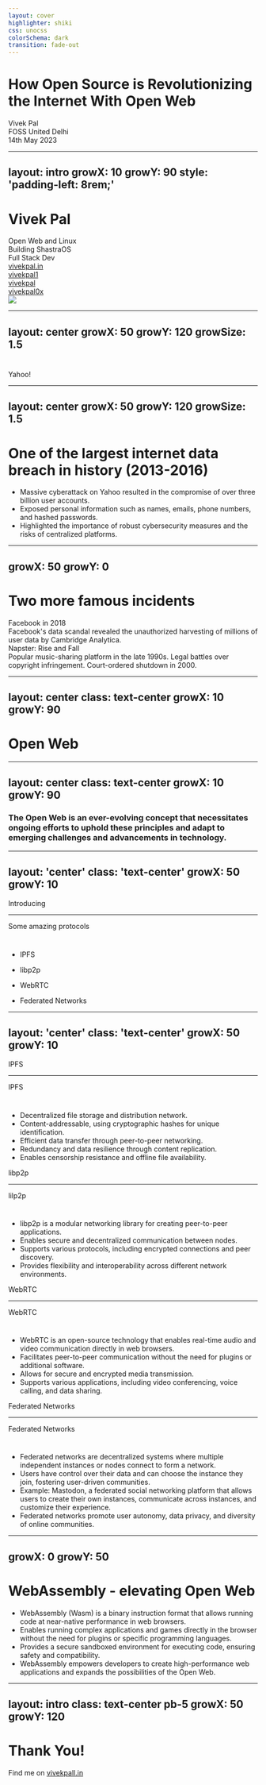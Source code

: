 ```yaml
---
layout: cover
highlighter: shiki
css: unocss
colorSchema: dark
transition: fade-out
---
```


<h1 flex="~ col">
<div>How Open Source is Revolutionizing the Internet<span inline-block i-ipfs-light text-1.2em mb-2/> With Open Web <b font-bold></b></div>
</h1>

<div text-sm tracking-widest>
Vivek Pal
</div>

<div abs-br mx-10 my-12 flex="~ col" text-sm text-right>
  <div>FOSS United Delhi</div>
  <div text-sm opacity-50>14th May 2023</div>
</div>

---
layout: intro
growX: 10
growY: 90
style: 'padding-left: 8rem;'
---

# Vivek Pal

<div class="leading-10 opacity-80">
Open Web and Linux<br>
Building ShastraOS<br>
Full Stack Dev<br>
</div>

<div my-10 w-min flex="~ gap-1" items-center justify-center>
  <div i-ri-user-3-line op50 ma text-xl/>
  <div><a href="https://vivekpal.in" target="_blank" class="border-none! font-300">vivekpal.in</a></div>
  <div i-ri-github-line op50 ma text-xl ml4/>
  <div><a href="https://github.com/vivekpal1" target="_blank" class="border-none! font-300">vivekpal1</a></div>
  <div i-ri-mastodon-line op50 ma text-xl ml4/>
  <div><a href="https://fosstodon.org/@vivekpal" target="_blank" class="border-none! font-300">vivekpal</a></div>
  <div i-ri-twitter-line op50 ma text-xl ml4/>
  <div><a href="https://twitter.com/vivekpal0x" target="_blank" class="border-none! font-300">vivekpal0x</a></div>
</div>

<img src="https://vivekpal.in/avatar.png" rounded-full w-35 abs-tr mt-32 mr-40/>

<div flex="~ gap2">

</div>

---
layout: center
growX: 50
growY: 120
growSize: 1.5
---

#

<div flex="~ gap-2 items-center">
  <div i-ri-yahoo-fill text-8xl/>
  <div text-8xl font-bold>Yahoo!</div>
  <div i-ri-vercel-fill text-8xl/>
</div>

---
layout: center
growX: 50
growY: 120
growSize: 1.5
---

# One of the largest internet data breach in history (2013-2016)

- Massive cyberattack on Yahoo resulted in the compromise of over three billion user accounts.
- Exposed personal information such as names, emails, phone numbers, and hashed passwords.
- Highlighted the importance of robust cybersecurity measures and the risks of centralized platforms.



---
growX: 50
growY: 0
---

# Two more famous incidents

<div flex="~" justify-evenly items-center h-90>
<v-clicks>

<div flex="~ col" items-center>
<div text-2xl>Facebook in 2018</div>
<div text-base>Facebook's data scandal revealed the unauthorized harvesting of millions of user data by Cambridge Analytica.</div>
</div>

<div flex="~ col" items-center>
<div text-2xl>Napster: Rise and Fall</div>
<div text-base>Popular music-sharing platform in the late 1990s. Legal battles over copyright infringement. Court-ordered shutdown in 2000.</div>
</div>

</v-clicks>
</div>


---
layout: center
class: text-center
growX: 10
growY: 90
---

# Open Web

---
layout: center
class: text-center
growX: 10
growY: 90
---

### The Open Web is an ever-evolving concept that necessitates ongoing efforts to uphold these principles and adapt to emerging challenges and advancements in technology.

---
layout: 'center'
class: 'text-center'
growX: 50
growY: 10
---

<div v-click transition-all duration-500 :class="$slidev.nav.clicks === 0 ? 'op0' : $slidev.nav.clicks > 1 ? 'op50 text-2xl' : 'translate-y-10 text-4xl'">Introducing</div>

<div class="nuxt-devtools-logo" v-click>
  <NuxtDevTools h-20/>
</div>

---

<div ml-14 text-lg op50 mb--4>Some amazing protocols</div>
<h1><NuxtDevTools h-15/></h1>

<div text-3xl>
<v-clicks>

- IPFS

- libp2p

- WebRTC

- Federated Networks


</v-clicks>
</div>

---
layout: 'center'
class: 'text-center'
growX: 50
growY: 10
---

<div v-click transition-all duration-500 :class="$slidev.nav.clicks === 0 ? 'op0' : $slidev.nav.clicks > 1 ? 'op50 text-2xl' : 'translate-y-10 text-4xl'">IPFS</div>

<div class="nuxt-devtools-logo" v-click>
  <NuxtDevTools h-20/>
</div>

---

<div ml-14 text-lg op50 mb--4>IPFS</div>
<h1><NuxtDevTools h-15/></h1>

<div text-2xl>
<v-clicks>

- Decentralized file storage and distribution network.
- Content-addressable, using cryptographic hashes for unique identification.
- Efficient data transfer through peer-to-peer networking.
- Redundancy and data resilience through content replication.
- Enables censorship resistance and offline file availability.


</v-clicks>
</div>


<div v-click transition-all duration-500 :class="$slidev.nav.clicks === 0 ? 'op0' : $slidev.nav.clicks > 1 ? 'op50 text-2xl' : 'translate-y-10 text-4xl'">libp2p</div>

<div class="nuxt-devtools-logo" v-click>
  <NuxtDevTools h-20/>
</div>

---

<div ml-14 text-lg op50 mb--4>lilp2p</div>
<h1><NuxtDevTools h-15/></h1>

<div text-2xl>
<v-clicks>

- libp2p is a modular networking library for creating peer-to-peer applications.
- Enables secure and decentralized communication between nodes.
- Supports various protocols, including encrypted connections and peer discovery.
- Provides flexibility and interoperability across different network environments.


</v-clicks>
</div>



<div v-click transition-all duration-500 :class="$slidev.nav.clicks === 0 ? 'op0' : $slidev.nav.clicks > 1 ? 'op50 text-2xl' : 'translate-y-10 text-4xl'">WebRTC</div>

<div class="nuxt-devtools-logo" v-click>
  <NuxtDevTools h-20/>
</div>

---

<div ml-14 text-lg op50 mb--4>WebRTC</div>
<h1><NuxtDevTools h-15/></h1>

<div text-2xl>
<v-clicks>

- WebRTC is an open-source technology that enables real-time audio and video communication directly in web browsers.
- Facilitates peer-to-peer communication without the need for plugins or additional software.
- Allows for secure and encrypted media transmission.
- Supports various applications, including video conferencing, voice calling, and data sharing.


</v-clicks>
</div>

<div v-click transition-all duration-500 :class="$slidev.nav.clicks === 0 ? 'op0' : $slidev.nav.clicks > 1 ? 'op50 text-2xl' : 'translate-y-10 text-4xl'">Federated Networks</div>

<div class="nuxt-devtools-logo" v-click>
  <NuxtDevTools h-20/>
</div>

---

<div ml-14 text-lg op50 mb--4>Federated Networks</div>
<h1><NuxtDevTools h-15/></h1>

<div text-2xl>
<v-clicks>

- Federated networks are decentralized systems where multiple independent instances or nodes connect to form a network.
- Users have control over their data and can choose the instance they join, fostering user-driven communities.
- Example: Mastodon, a federated social networking platform that allows users to create their own instances, communicate across instances, and customize their experience.
- Federated networks promote user autonomy, data privacy, and diversity of online communities.


</v-clicks>
</div>



---
growX: 0
growY: 50
---

# WebAssembly <span v-click> - elevating Open Web</span>

<v-clicks>

- WebAssembly (Wasm) is a binary instruction format that allows running code at near-native performance in web browsers.
- Enables running complex applications and games directly in the browser without the need for plugins or specific programming languages.
- Provides a secure sandboxed environment for executing code, ensuring safety and compatibility.
- WebAssembly empowers developers to create high-performance web applications and expands the possibilities of the Open Web.
</v-clicks>

---
layout: intro
class: text-center pb-5
growX: 50
growY: 120
---

# Thank You!

Find me on [vivekpall.in](https://vivekpal.in)
